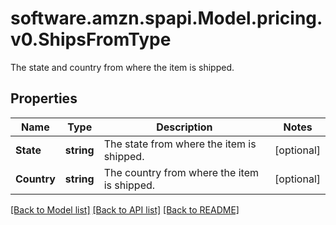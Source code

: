 # software.amzn.spapi.Model.pricing.v0.ShipsFromType
The state and country from where the item is shipped.

## Properties

Name | Type | Description | Notes
------------ | ------------- | ------------- | -------------
**State** | **string** | The state from where the item is shipped. | [optional] 
**Country** | **string** | The country from where the item is shipped. | [optional] 

[[Back to Model list]](../README.md#documentation-for-models) [[Back to API list]](../README.md#documentation-for-api-endpoints) [[Back to README]](../README.md)

